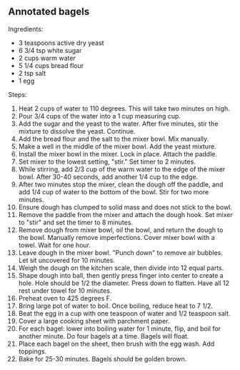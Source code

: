 ## Annotated bagels

Ingredients:

- 3 teaspoons active dry yeast
- 6 3/4 tsp white sugar
- 2 cups warm water
- 5 1/4 cups bread flour
- 2 tsp salt
- 1 egg

Steps:

1. Heat 2 cups of water to 110 degrees. This will take two minutes on high.
2. Pour 3/4 cups of the water into a 1 cup measuring cup.
3. Add the sugar and the yeast to the water. After five minutes, stir the mixture to dissolve the yeast. Continue.
4. Add the bread flour and the salt to the mixer bowl. Mix manually.
5. Make a well in the middle of the mixer bowl. Add the yeast mixture.
6. Install the mixer bowl in the mixer. Lock in place. Attach the paddle.
7. Set mixer to the lowest setting, "stir." Set timer to 2 minutes.
8. While stirring, add 2/3 cup of the warm water to the edge of the mixer bowl. After 30-40 seconds, add another 1/4 cup to the edge.
9. After two minutes stop the mixer, clean the dough off the paddle, and add 1/4 cup of water to the bottom of the bowl. Stir for two more minutes.
10. Ensure dough has clumped to solid mass and does not stick to the bowl.
11. Remove the paddle from the mixer and attach the dough hook. Set mixer to "stir" and set the timer to 8 minutes.
12. Remove dough from mixer bowl, oil the bowl, and return the dough to the bowl. Manually remove imperfections. Cover mixer bowl with a towel. Wait for one hour.
13. Leave dough in the mixer bowl. "Punch down" to remove air bubbles. Let sit uncovered for 10 minutes.
14. Weigh the dough on the kitchen scale, then divide into 12 equal parts.
15. Shape dough into ball, then gently press finger into center to create a hole. Hole should be 1/2 the diameter. Press down to flatten. Have all 12 rest under towel for 10 minutes.
16. Preheat oven to 425 degrees F.
17. Bring large pot of water to boil. Once boiling, reduce heat to 7 1/2.
18. Beat the egg in a cup with one teaspoon of water and 1/2 teaspoon salt.
19. Cover a large cooking sheet with parchment paper.
20. For each bagel: lower into boiling water for 1 minute, flip, and boil for another minute. Do four bagels at a time. Bagels will float.
21. Place each bagel on the sheet, then brush with the egg wash. Add toppings.
22. Bake for 25-30 minutes. Bagels should be golden brown.